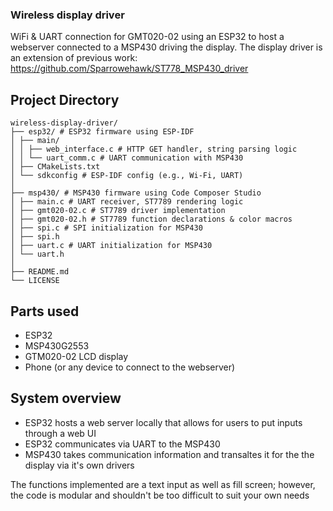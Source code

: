 ### Wireless display driver
WiFi &amp; UART connection for GMT020-02 using an ESP32 to host a webserver connected to a MSP430 driving the display. The display driver is an extension of previous work: https://github.com/Sparrowehawk/ST778_MSP430_driver

## Project Directory
```
wireless-display-driver/
├── esp32/ # ESP32 firmware using ESP-IDF
│ ├── main/
│ │ ├── web_interface.c # HTTP GET handler, string parsing logic
│ │ └── uart_comm.c # UART communication with MSP430
│ ├── CMakeLists.txt
│ └── sdkconfig # ESP-IDF config (e.g., Wi-Fi, UART)
│
├── msp430/ # MSP430 firmware using Code Composer Studio
│ ├── main.c # UART receiver, ST7789 rendering logic
│ ├── gmt020-02.c # ST7789 driver implementation
│ ├── gmt020-02.h # ST7789 function declarations & color macros
│ ├── spi.c # SPI initialization for MSP430
│ ├── spi.h
│ ├── uart.c # UART initialization for MSP430
│ └── uart.h
│
├── README.md
└── LICENSE
```
## Parts used
- ESP32
- MSP430G2553
- GTM020-02 LCD display
- Phone (or any device to connect to the webserver)

## System overview
- ESP32 hosts a web server locally that allows for users to put inputs through a web UI
- ESP32 communicates via UART to the MSP430
- MSP430 takes communication information and transaltes it for the the display via it's own drivers

The functions implemented are a text input as well as fill screen; however, the code is modular and shouldn't be too difficult to suit your own needs
